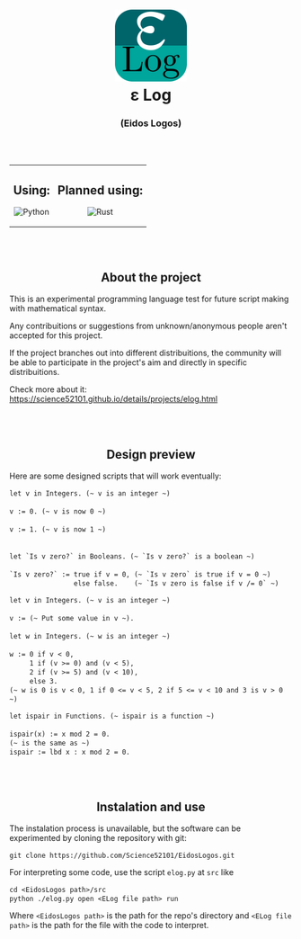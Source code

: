 <h1 align="Center">
<img src="https://raw.githubusercontent.com/Science52101/EidosLogos/refs/heads/main/ars/img/elog_logo.png" alt="ε Log" width="128" heigth="128"/><br>
ε Log
</h1>
<h3 align="center">(Eidos Logos)</h3>

<br><br>

<table align="center">
<tr>
<td>

<h2 align="center">Using:</h3>
<p align="center">
<img src="https://cdn.jsdelivr.net/gh/devicons/devicon/icons/python/python-original.svg" alt="Python" width="32" heigth="32"/>
</p>

</td>
<td>

<h2 align="center">Planned using:</h3>
<p align="center">
<img src="https://cdn.jsdelivr.net/gh/devicons/devicon/icons/rust/rust-original.svg" alt="Rust" width="32" heigth="32"/>
</p>

</td>
</tr>
</table>

<br><br>

<h2 align="center">About the project</h3>

This is an experimental programming language test for future script making with mathematical syntax.

Any contribuitions or suggestions from unknown/anonymous people aren't accepted for this project.

If the project branches out into different distribuitions, the community will be able to participate in the project's aim and directly in specific distribuitions.

Check more about it: <https://science52101.github.io/details/projects/elog.html>

<br><br>

<h2 align="center">Design preview</h3>

Here are some designed scripts that will work eventually:

```
let v in Integers. (~ v is an integer ~)

v := 0. (~ v is now 0 ~)

v := 1. (~ v is now 1 ~)


let `Is v zero?` in Booleans. (~ `Is v zero?` is a boolean ~)

`Is v zero?` := true if v = 0, (~ `Is v zero` is true if v = 0 ~)
                else false.    (~ `Is v zero is false if v /= 0` ~)
```

```
let v in Integers. (~ v is an integer ~)

v := (~ Put some value in v ~).

let w in Integers. (~ w is an integer ~)

w := 0 if v < 0,
     1 if (v >= 0) and (v < 5),
     2 if (v >= 5) and (v < 10),
     else 3.
(~ w is 0 is v < 0, 1 if 0 <= v < 5, 2 if 5 <= v < 10 and 3 is v > 0 ~)
```

```
let ispair in Functions. (~ ispair is a function ~)

ispair(x) := x mod 2 = 0.
(~ is the same as ~)
ispair := lbd x : x mod 2 = 0.
```

<br><br>

<h2 align="center">Instalation and use</h2>

The instalation process is unavailable, but the software can be experimented by cloning the repository with git: 
```
git clone https://github.com/Science52101/EidosLogos.git
```

For interpreting some code, use the script `elog.py` at `src` like
```
cd <EidosLogos path>/src
python ./elog.py open <ELog file path> run
```
Where `<EidosLogos path>` is the path for the repo's directory and `<ELog file path>` is the path for the file with the code to interpret.
